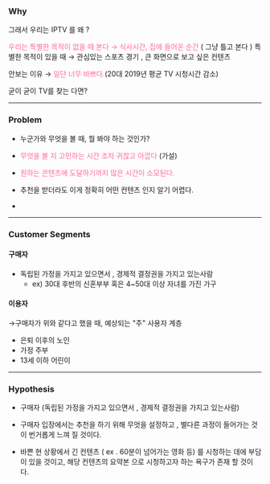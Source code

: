 
### Why

그래서 우리는 IPTV 를 왜 ?

<span style="color:rgb(255, 102, 163)">우리는 특별한 목적이 없을 때 본다 → 식사시간, 집에 들어온 순간</span> ( 그냥 틀고 본다 )
특별한 목적이 있을 때 → 관심있는 스포츠 경기 , 큰 화면으로 보고 싶은 컨텐츠

안보는 이유 → <span style="color:rgb(255, 102, 163)">일단 너무 바쁘다.</span>(20대 2019년 평균 TV 시청시간 감소)

굳이 굳이 TV를 찾는 다면?

---

### Problem

- 누군가와 무엇을 볼 때, 뭘 봐야 하는 것인가?

- <span style="color:rgb(255, 102, 163)">무엇을 볼 지 고민하는 시간 조차 귀찮고 아깝다</span> (가설)

- <span style="color:rgb(255, 102, 163)">원하는 콘텐츠에 도달하기까지 많은 시간이 소모된다.</span>

- 추천을 받더라도 이게 정확히 어떤 컨텐츠 인지 알기 어렵다.

- 




---

### Customer Segments

#### 구매자

- 독립된 가정을 가지고 있으면서 , 경제적 결정권을 가지고 있는사람 
	- ex) 30대 후반의 신혼부부 혹은 4~50대 이상 자녀를 가진 가구

#### 이용자

→구매자가 위와 같다고 했을 때, 예상되는 "주" 사용자 계층

- 은퇴 이후의 노인 
- 가정 주부
- 13세 이하 어린이


---

### Hypothesis

- 구매자 (독립된 가정을 가지고 있으면서 , 경제적 결정권을 가지고 있는사람)
- 구매자 입장에서는 추천을 하기 위해 무엇을 설정하고 , 별다른 과정이 들어가는 것이 번거롭게 느껴 질 것이다.

- 바쁜 현 상황에서 긴 컨텐츠 ( ex . 60분이 넘어가는 영화 등) 를 시청하는 데에 부담이 있을 것이고, 해당 컨텐츠의 요약본 으로 시청하고자 하는 욕구가 존재 할 것이다.



